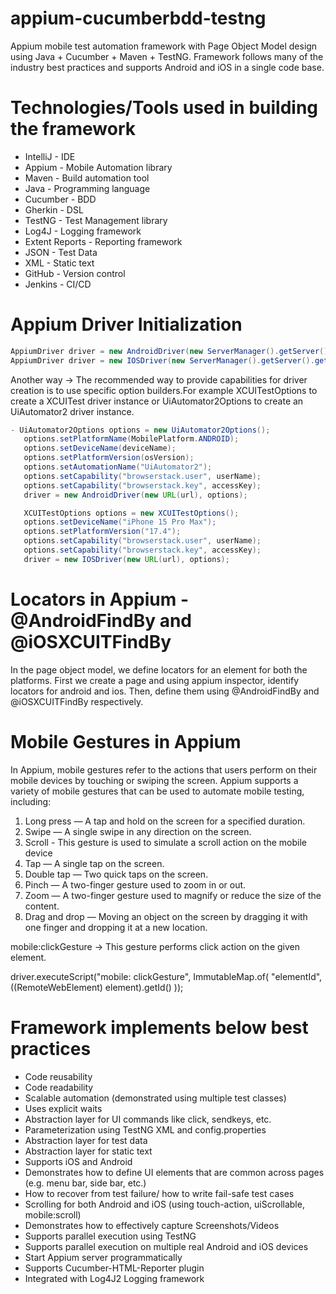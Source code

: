 # appium-cucumberbdd-testng
Appium mobile test automation framework with Page Object Model design using Java + Cucumber + Maven + TestNG.
Framework follows many of the industry best practices and supports Android and iOS in a single code base.

Technologies/Tools used in building the framework
=================================================
- IntelliJ - IDE
- Appium - Mobile Automation library
- Maven - Build automation tool
- Java - Programming language
- Cucumber - BDD
- Gherkin - DSL
- TestNG - Test Management library
- Log4J - Logging framework
- Extent Reports - Reporting framework
- JSON - Test Data
- XML - Static text
- GitHub - Version control
- Jenkins - CI/CD

Appium Driver Initialization
=================================================
```java
AppiumDriver driver = new AndroidDriver(new ServerManager().getServer().getUrl(), new CapabilitiesManager().getCaps());
AppiumDriver driver = new IOSDriver(new ServerManager().getServer().getUrl(), new CapabilitiesManager().getCaps());
```

Another way -> The recommended way to provide capabilities for driver creation is to use specific option builders.For example XCUITestOptions to create a XCUITest driver instance or UiAutomator2Options to create an UiAutomator2 driver instance.

```java
- UiAutomator2Options options = new UiAutomator2Options();
   options.setPlatformName(MobilePlatform.ANDROID);  
   options.setDeviceName(deviceName);
   options.setPlatformVersion(osVersion);
   options.setAutomationName("UiAutomator2");
   options.setCapability("browserstack.user", userName);
   options.setCapability("browserstack.key", accessKey);
   driver = new AndroidDriver(new URL(url), options);
```

```java
   XCUITestOptions options = new XCUITestOptions();
   options.setDeviceName("iPhone 15 Pro Max");
   options.setPlatformVersion("17.4");
   options.setCapability("browserstack.user", userName);
   options.setCapability("browserstack.key", accessKey);
   driver = new IOSDriver(new URL(url), options);
```

Locators in Appium - @AndroidFindBy and @iOSXCUITFindBy
=========================================
In the page object model, we define locators for an element for both the platforms.
First we create a page and using appium inspector, identify locators for android and ios. Then, define them using @AndroidFindBy and @iOSXCUITFindBy respectively.


Mobile Gestures in Appium
=========================================
In Appium, mobile gestures refer to the actions that users perform on their mobile devices by touching or swiping the screen. Appium supports a variety of mobile gestures that can be used to automate mobile testing, including:

1. Long press — A tap and hold on the screen for a specified duration.
2. Swipe — A single swipe in any direction on the screen.
3. Scroll - This gesture is used to simulate a scroll action on the mobile device
4. Tap — A single tap on the screen.
5. Double tap — Two quick taps on the screen.
6. Pinch — A two-finger gesture used to zoom in or out.
7. Zoom — A two-finger gesture used to magnify or reduce the size of the content.
8. Drag and drop — Moving an object on the screen by dragging it with one finger and dropping it at a new location.

mobile:clickGesture -> This gesture performs click action on the given element.

driver.executeScript("mobile: clickGesture", ImmutableMap.of(
"elementId", ((RemoteWebElement) element).getId()
));



Framework implements below best practices
=========================================
- Code reusability
- Code readability
- Scalable automation (demonstrated using multiple test classes)
- Uses explicit waits
- Abstraction layer for UI commands like click, sendkeys, etc.
- Parameterization using TestNG XML and config.properties
- Abstraction layer for test data
- Abstraction layer for static text
- Supports iOS and Android
- Demonstrates how to define UI elements that are common across pages (e.g. menu bar, side bar, etc.)
- How to recover from test failure/ how to write fail-safe test cases
- Scrolling for both Android and iOS (using touch-action, uiScrollable, mobile:scroll)
- Demonstrates how to effectively capture Screenshots/Videos
- Supports parallel execution using TestNG
- Supports parallel execution on multiple real Android and iOS devices
- Start Appium server programmatically
- Supports Cucumber-HTML-Reporter plugin
- Integrated with Log4J2 Logging framework
